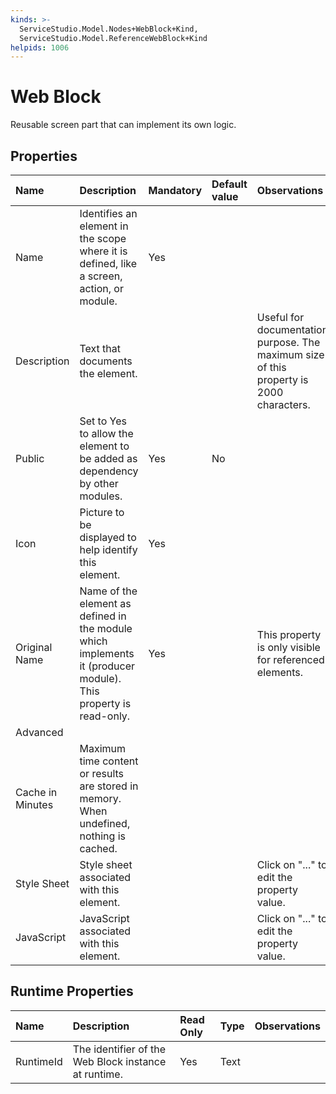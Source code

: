 ```yaml
---
kinds: >-
  ServiceStudio.Model.Nodes+WebBlock+Kind,
  ServiceStudio.Model.ReferenceWebBlock+Kind
helpids: 1006
---
```


# Web Block

Reusable screen part that can implement its own logic.

## Properties

| Name | Description | Mandatory | Default value | Observations |
| :--- | :--- | :--- | :--- | :--- |
| Name | Identifies an element in the scope where it is defined, like a screen, action, or module. | Yes |  |  |
| Description | Text that documents the element. |  |  | Useful for documentation purpose. The maximum size of this property is 2000 characters. |
| Public | Set to Yes to allow the element to be added as dependency by other modules. | Yes | No |  |
| Icon | Picture to be displayed to help identify this element. | Yes |  |  |
| Original Name | Name of the element as defined in the module which implements it \(producer module\). This property is read-only. | Yes |  | This property is only visible for referenced elements. |
| Advanced |  |  |  |  |
| Cache in Minutes | Maximum time content or results are stored in memory. When undefined, nothing is cached. |  |  |  |
| Style Sheet | Style sheet associated with this element. |  |  | Click on "..." to edit the property value. |
| JavaScript | JavaScript associated with this element. |  |  | Click on "..." to edit the property value. |

## Runtime Properties

| Name | Description | Read Only | Type | Observations |
| :--- | :--- | :--- | :--- | :--- |
| RuntimeId | The identifier of the Web Block instance at runtime. | Yes | Text |  |

